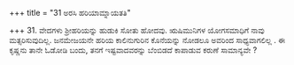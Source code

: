 +++
title = "31 ಅರಸಿ ಹರಿಯಾಮ್ನಾಯತತಿ"

+++
31. ವೇದಗಳು ಶ್ರೀಹರಿಯನ್ನು ಹುಡುಕಿ ಸೋತು ಹೋದವು. ಋಷಿಮುನಿಗಳ ಯೋಗಸಮಾಧಿಗೆ ನಾವು ಮತ್ಸರಿಸುವುದಿಲ್ಲ. ಜನಮೇಜಯನೇ ಹರಿಯ ಕಾಲಿನುಗುರಿನ ಕೊನೆಯನ್ನು ನೋಡಲೂ ಅವರಿಂದ ಸಾಧ್ಯವಾಗಲಿಲ್ಲ .  ಈ ಕೃಷ್ಣನು ತಾನೇ ಓಡೋಡಿ ಬಂದು, ತನಗೆ ಇಷ್ಟವಾದವರನ್ನು ಬೆಂಬಿಡದೆ ಕಾಪಾಡುವ ಕರುಣೆ ಸಾಮಾನ್ಯವೇ ?